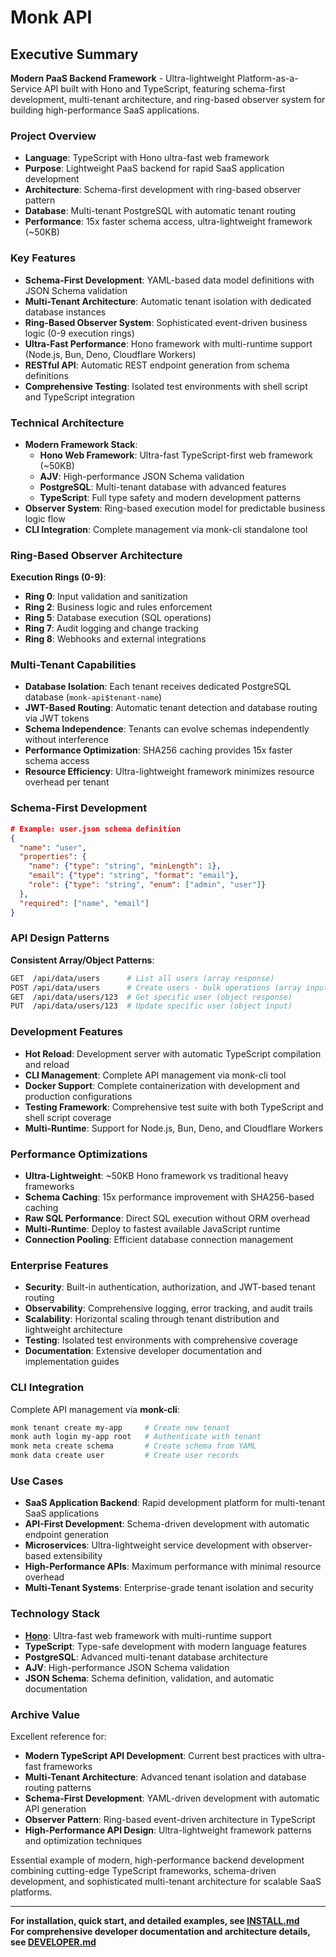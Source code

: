 # Monk API

## Executive Summary

**Modern PaaS Backend Framework** - Ultra-lightweight Platform-as-a-Service API built with Hono and TypeScript, featuring schema-first development, multi-tenant architecture, and ring-based observer system for building high-performance SaaS applications.

### Project Overview
- **Language**: TypeScript with Hono ultra-fast web framework
- **Purpose**: Lightweight PaaS backend for rapid SaaS application development
- **Architecture**: Schema-first development with ring-based observer pattern
- **Database**: Multi-tenant PostgreSQL with automatic tenant routing
- **Performance**: 15x faster schema access, ultra-lightweight framework (~50KB)

### Key Features
- **Schema-First Development**: YAML-based data model definitions with JSON Schema validation
- **Multi-Tenant Architecture**: Automatic tenant isolation with dedicated database instances
- **Ring-Based Observer System**: Sophisticated event-driven business logic (0-9 execution rings)
- **Ultra-Fast Performance**: Hono framework with multi-runtime support (Node.js, Bun, Deno, Cloudflare Workers)
- **RESTful API**: Automatic REST endpoint generation from schema definitions
- **Comprehensive Testing**: Isolated test environments with shell script and TypeScript integration

### Technical Architecture
- **Modern Framework Stack**:
  - **Hono Web Framework**: Ultra-fast TypeScript-first web framework (~50KB)
  - **AJV**: High-performance JSON Schema validation
  - **PostgreSQL**: Multi-tenant database with advanced features
  - **TypeScript**: Full type safety and modern development patterns
- **Observer System**: Ring-based execution model for predictable business logic flow
- **CLI Integration**: Complete management via monk-cli standalone tool

### Ring-Based Observer Architecture
**Execution Rings (0-9)**:
- **Ring 0**: Input validation and sanitization
- **Ring 2**: Business logic and rules enforcement
- **Ring 5**: Database execution (SQL operations)
- **Ring 7**: Audit logging and change tracking
- **Ring 8**: Webhooks and external integrations

### Multi-Tenant Capabilities
- **Database Isolation**: Each tenant receives dedicated PostgreSQL database (`monk-api$tenant-name`)
- **JWT-Based Routing**: Automatic tenant detection and database routing via JWT tokens
- **Schema Independence**: Tenants can evolve schemas independently without interference
- **Performance Optimization**: SHA256 caching provides 15x faster schema access
- **Resource Efficiency**: Ultra-lightweight framework minimizes resource overhead per tenant

### Schema-First Development
```json
# Example: user.json schema definition
{
  "name": "user",
  "properties": {
    "name": {"type": "string", "minLength": 1},
    "email": {"type": "string", "format": "email"},
    "role": {"type": "string", "enum": ["admin", "user"]}
  },
  "required": ["name", "email"]
}
```

### API Design Patterns
**Consistent Array/Object Patterns**:
```bash
GET  /api/data/users      # List all users (array response)
POST /api/data/users      # Create users - bulk operations (array input)
GET  /api/data/users/123  # Get specific user (object response)
PUT  /api/data/users/123  # Update specific user (object input)
```

### Development Features
- **Hot Reload**: Development server with automatic TypeScript compilation and reload
- **CLI Management**: Complete API management via monk-cli tool
- **Docker Support**: Complete containerization with development and production configurations
- **Testing Framework**: Comprehensive test suite with both TypeScript and shell script coverage
- **Multi-Runtime**: Support for Node.js, Bun, Deno, and Cloudflare Workers

### Performance Optimizations
- **Ultra-Lightweight**: ~50KB Hono framework vs traditional heavy frameworks
- **Schema Caching**: 15x performance improvement with SHA256-based caching
- **Raw SQL Performance**: Direct SQL execution without ORM overhead
- **Multi-Runtime**: Deploy to fastest available JavaScript runtime
- **Connection Pooling**: Efficient database connection management

### Enterprise Features
- **Security**: Built-in authentication, authorization, and JWT-based tenant routing
- **Observability**: Comprehensive logging, error tracking, and audit trails
- **Scalability**: Horizontal scaling through tenant distribution and lightweight architecture
- **Testing**: Isolated test environments with comprehensive coverage
- **Documentation**: Extensive developer documentation and implementation guides

### CLI Integration
Complete API management via **monk-cli**:
```bash
monk tenant create my-app     # Create new tenant
monk auth login my-app root   # Authenticate with tenant
monk meta create schema       # Create schema from YAML
monk data create user         # Create user records
```

### Use Cases
- **SaaS Application Backend**: Rapid development platform for multi-tenant SaaS applications
- **API-First Development**: Schema-driven development with automatic endpoint generation
- **Microservices**: Ultra-lightweight service development with observer-based extensibility
- **High-Performance APIs**: Maximum performance with minimal resource overhead
- **Multi-Tenant Systems**: Enterprise-grade tenant isolation and security

### Technology Stack
- **[Hono](https://hono.dev/)**: Ultra-fast web framework with multi-runtime support
- **TypeScript**: Type-safe development with modern language features
- **PostgreSQL**: Advanced multi-tenant database architecture
- **AJV**: High-performance JSON Schema validation
- **JSON Schema**: Schema definition, validation, and automatic documentation

### Archive Value
Excellent reference for:
- **Modern TypeScript API Development**: Current best practices with ultra-fast frameworks
- **Multi-Tenant Architecture**: Advanced tenant isolation and database routing patterns
- **Schema-First Development**: YAML-driven development with automatic API generation
- **Observer Pattern**: Ring-based event-driven architecture in TypeScript
- **High-Performance API Design**: Ultra-lightweight framework patterns and optimization techniques

Essential example of modern, high-performance backend development combining cutting-edge TypeScript frameworks, schema-driven development, and sophisticated multi-tenant architecture for scalable SaaS platforms.

---

**For installation, quick start, and detailed examples, see [INSTALL.md](INSTALL.md)**  
**For comprehensive developer documentation and architecture details, see [DEVELOPER.md](DEVELOPER.md)**